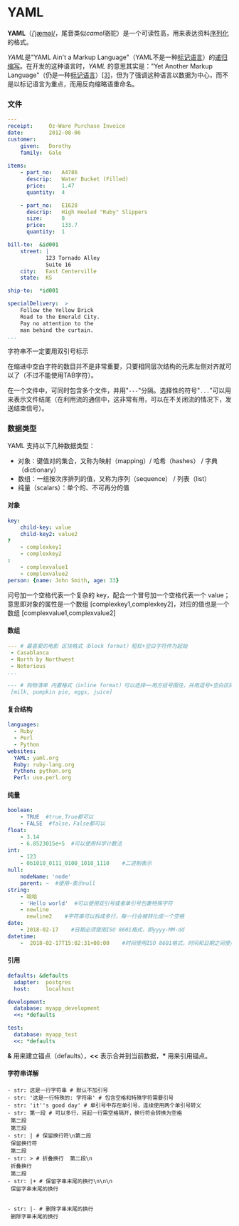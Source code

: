 # YAML

**YAML**（[/ˈjæməl/](https://zh.wikipedia.org/wiki/Help:英語國際音標)，尾音类似*camel*骆驼）是一个可读性高，用来表达资料[序列化](https://zh.wikipedia.org/wiki/序列化)的格式。

*YAML*是"YAML Ain't a Markup Language"（YAML不是一种[标记语言](https://zh.wikipedia.org/wiki/标记语言)）的[递归缩写](https://zh.wikipedia.org/wiki/遞迴縮寫)。在开发的这种语言时，*YAML* 的意思其实是："Yet Another Markup Language"（仍是一种[标记语言](https://zh.wikipedia.org/wiki/标记语言)）[[3\]](https://zh.wikipedia.org/wiki/YAML#cite_note-YAML_spec_2001_08_01-3)，但为了强调这种语言以数据为中心，而不是以标记语言为重点，而用反向缩略语重命名。

### 文件

```yaml
---
receipt:     Oz-Ware Purchase Invoice
date:        2012-08-06
customer:
    given:   Dorothy
    family:  Gale
   
items:
    - part_no:   A4786
      descrip:   Water Bucket (Filled)
      price:     1.47
      quantity:  4

    - part_no:   E1628
      descrip:   High Heeled "Ruby" Slippers
      size:      8
      price:     133.7
      quantity:  1

bill-to:  &id001
    street: | 
            123 Tornado Alley
            Suite 16
    city:   East Centerville
    state:  KS

ship-to:  *id001   

specialDelivery:  >
    Follow the Yellow Brick
    Road to the Emerald City.
    Pay no attention to the
    man behind the curtain.
...
```

字符串不一定要用双引号标示

在缩进中空白字符的数目并不是非常重要，只要相同层次结构的元素左侧对齐就可以了（不过不能使用TAB字符）。

在一个文件中，可同时包含多个文件，并用"`---`"分隔。选择性的符号"`...`"可以用来表示文件结尾（在利用流的通信中，这非常有用，可以在不关闭流的情况下，发送结束信号）。

### 数据类型

YAML 支持以下几种数据类型：

- 对象：键值对的集合，又称为映射（mapping）/ 哈希（hashes） / 字典（dictionary）
- 数组：一组按次序排列的值，又称为序列（sequence） / 列表（list）
- 纯量（scalars）：单个的、不可再分的值



#### 对象

```yaml
key: 
    child-key: value
    child-key2: value2
?  
    - complexkey1
    - complexkey2
:
    - complexvalue1
    - complexvalue2
person: {name: John Smith, age: 33}
```

问号加一个空格代表一个复杂的 key，配合一个冒号加一个空格代表一个 value；意思即对象的属性是一个数组 [complexkey1,complexkey2]，对应的值也是一个数组 [complexvalue1,complexvalue2]



#### 数组

```yaml
--- # 最喜爱的电影 区块格式（block format）短杠+空白字符作为起始
 - Casablanca
 - North by Northwest
 - Notorious
...

--- # 购物清单 内置格式（inline format）可以选择──用方括号围住，并用逗号+空白区隔（类似JSON的语法）
 [milk, pumpkin pie, eggs, juice]
```



#### 复合结构

```yaml
languages:
  - Ruby
  - Perl
  - Python 
websites:
  YAML: yaml.org 
  Ruby: ruby-lang.org 
  Python: python.org 
  Perl: use.perl.org
```



#### 纯量

```yaml
boolean: 
    - TRUE  #true,True都可以
    - FALSE  #false，False都可以
float:
    - 3.14
    - 6.8523015e+5  #可以使用科学计数法
int:
    - 123
    - 0b1010_0111_0100_1010_1110    #二进制表示
null:
    nodeName: 'node'
    parent: ~  #使用~表示null
string:
    - 哈哈
    - 'Hello world'  #可以使用双引号或者单引号包裹特殊字符
    - newline
      newline2    #字符串可以拆成多行，每一行会被转化成一个空格
date:
    - 2018-02-17    #日期必须使用ISO 8601格式，即yyyy-MM-dd
datetime: 
    -  2018-02-17T15:02:31+08:00    #时间使用ISO 8601格式，时间和日期之间使用T连接，最后使用+代表时区
```



#### 引用

```yaml
defaults: &defaults
  adapter:  postgres
  host:     localhost

development:
  database: myapp_development
  <<: *defaults

test:
  database: myapp_test
  <<: *defaults
```

**&** 用来建立锚点（defaults），**<<** 表示合并到当前数据，__*__ 用来引用锚点。



#### 字符串详解

```yam
- str: 这是一行字符串 # 默认不加引号
- str: '这是一行特殊的: 字符串' # 包含空格和特殊字符需要引号
- str: 'it''s good day' # 单引号中存在单引号，连续使用两个单引号转义
- str: 第一段 # 可以多行，另起一行需空格隔开，换行符会转换为空格
 第二段
 第三段
- str: | # 保留换行符\n第二段
 保留换行符
 第二段
- str: > # 折叠换行  第二段\n
 折叠换行
 第二段
- str: |+ # 保留字串末尾的换行\n\n\n
 保留字串末尾的换行
 
 
- str: |- # 删除字串末尾的换行
 删除字串末尾的换行
 
 
 
```



